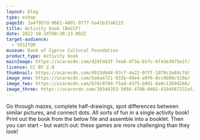 ```yaml
---
layout: blog
type: eshop
pageId: 3a47957d-9661-4801-9777-5a41b37a0123
title: Activity book (BoCCF)
date: 2022-10-24T08:30:23.892Z
target-audience:
  - VISITOR
museum: Bank of Cyprus Cultural Foundation
product_type: Activity book
mainImage: https://ucarecdn.com/d24fd43f-7ea8-4f3a-b57c-6f43e3075e2f/
license: CC BY 2.0
thumbnail: https://ucarecdn.com/d915dbd4-07cf-4e22-97ff-1970c3a84c7d/
image_one: https://ucarecdn.com/5a6ae721-933b-49e4-a9f6-0cc9b08c528e/
image_two: https://ucarecdn.com/b74c0704-f5ad-4375-b091-6a0c1169d266/
image_three: https://ucarecdn.com/303d4353-5056-4708-8402-4194567232af/
---
```

Go through mazes, complete half-drawings, spot differences between similar pictures, and connect dots. All sorts of fun in a single activity book! <br/> Print out the book from the below file and assemble into a booklet.  Then you can start – but watch out: these games are more challenging than they look!